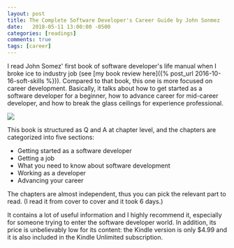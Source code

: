```yaml
---
layout: post
title: The Complete Software Developer's Career Guide by John Sonmez
date:   2018-05-11 13:00:00 -0500
categories: [readings]
comments: true
tags: [career]
---
```


I read John Somez' first book of software developer's life manual when I broke ice
to industry job (see [my book review here]({% post_url 2016-10-16-soft-skills %})).
Compared to that book, this one is more focused on career development.
Basically, it talks about
how to get started as a software developer for a beginner,
how to advance career for mid-career developer,
and how to break the glass ceilings for experience professional.

<a target="_blank"  href="https://www.amazon.com/gp/product/B073X6GNJ1/ref=as_li_tl?ie=UTF8&camp=1789&creative=9325&creativeASIN=B073X6GNJ1&linkCode=as2&tag=nosarthur2016-20&linkId=409d11261fc9f77194f1873c97f71191"><img border="0" src="//ws-na.amazon-adsystem.com/widgets/q?_encoding=UTF8&MarketPlace=US&ASIN=B073X6GNJ1&ServiceVersion=20070822&ID=AsinImage&WS=1&Format=_SL250_&tag=nosarthur2016-20" ></a><img src="//ir-na.amazon-adsystem.com/e/ir?t=nosarthur2016-20&l=am2&o=1&a=B073X6GNJ1" width="1" height="1" border="0" alt="" style="border:none !important; margin:0px !important;" />

This book is structured as Q and A at chapter level,
and the chapters are categorized into five sections:

* Getting started as a software developer
* Getting a job
* What you need to know about software development
* Working as a developer
* Advancing your career

The chapters are almost independent, thus you can pick the relevant part to read.
(I read it from cover to cover and it took 6 days.)

It contains a lot of useful information and I highly recommend it,
especially for someone trying to enter the software developer world.
In addition, its price is unbelievably low for its content:
the Kindle version is only $4.99 and it is also included in the Kindle Unlimited subscription.
